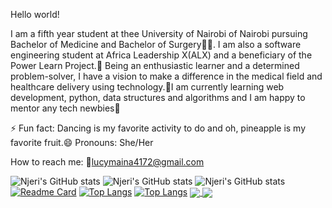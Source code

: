 Hello world!

I am a fifth year student at thee University of Nairobi of Nairobi pursuing Bachelor of Medicine and Bachelor of Surgery👩‍⚕. I am also a software engineering student at Africa Leadership X(ALX) and a beneficiary of the Power Learn Project.🦋 Being an enthusiastic learner and a determined problem-solver, I have a vision to make a difference in the medical field and healthcare delivery using technology.🦋I am currently learning web development, python, data structures and algorithms and I am happy to mentor any tech newbies👼

⚡ Fun fact: Dancing is my favorite activity to do and oh, pineapple is my favorite fruit.😄 Pronouns: She/Her

How to reach me: 💌lucymaina4172@gmail.com

![Njeri's GitHub stats](https://github-readme-stats.vercel.app/api?username=NjeriMaina4172&count_private=true)
![Njeri's GitHub stats](https://github-readme-stats.vercel.app/api?username=NjeriMaina4172&show_icons=true)
![Njeri's GitHub stats](https://github-readme-stats.vercel.app/api?username=NjeriMaina4172&show_icons=true&theme=radical)
[![Readme Card](https://github-readme-stats.vercel.app/api/pin/?username=NjeriMaina4172&repo=github-readme-stats)](https://github.com/NjeriMaina4172/github-readme-stats)
[![Top Langs](https://github-readme-stats.vercel.app/api/top-langs/?username=NjeriMaina4172)](https://github.com/NjeriMaina4172/github-readme-stats)
[![Top Langs](https://github-readme-stats.vercel.app/api/top-langs/?username=NjeriMaina4172&layout=compact)](https://github.com/NjeriMaina4172/github-readme-stats)
<a href="https://github.com/anuraghazra/github-readme-stats">
  <img align="center" src="https://github-readme-stats.vercel.app/api/pin/?username=anuraghazra&repo=github-readme-stats" />
</a>
<a href="https://github.com/anuraghazra/convoychat">
  <img align="center" src="https://github-readme-stats.vercel.app/api/pin/?username=anuraghazra&repo=convoychat" />
</a>
